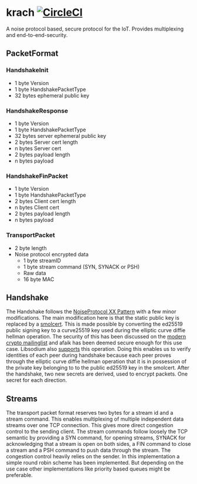 # krach [![CircleCI](https://circleci.com/gh/connctd/krach.svg?style=svg&circle-token=b0961925919f150e25c3148e6b8e5ba4e8ff4ab7)](https://circleci.com/gh/connctd/krach)

A noise protocol based, secure protocol for the IoT. Provides multiplexing and end-to-end-security.

## PacketFormat

### HandshakeInit
* 1 byte Version
* 1 byte HandshakePacketType
* 32 bytes ephemeral public key

### HandshakeResponse

* 1 byte Version
* 1 byte HandshakePacketType
* 32 bytes server ephemeral public key
* 2 bytes Server cert length
* n bytes Server cert
* 2 bytes payload length
* n bytes payload

### HandshakeFinPacket

* 1 byte Version
* 1 byte HandshakePacketType
* 2 bytes Client cert length
* n bytes Client cert
* 2 bytes payload length
* n bytes payload

### TransportPacket

* 2 byte length
* Noise protocol encrypted data
  * 1 byte streamID
  * 1 byte stream command (SYN, SYNACK or PSH)
  * Raw data
  * 16 byte MAC

## Handshake

The Handshake follows the [NoiseProtocol XX Pattern](http://www.noiseprotocol.org/noise.html#handshake-patterns)
with a few minor modifications. The main modification here is that the static public key is replaced
by a [smolcert](https://github.com/smolcert). This is made possible by converting the ed25519 public signing key
to a curve25519 key used during the elliptic curve diffie hellman operation. The security of this has been discussed
on the [modern crypto mailinglist](https://moderncrypto.org/mail-archive/curves/2014/000293.html) and afaik has been
deemed secure enough for this use case. Libsodium also 
[supports](https://libsodium.gitbook.io/doc/advanced/ed25519-curve25519) this operation.
Doing this enables us to verify identities of each peer during handshake because each peer proves through
the elliptic curve diffie hellman operation that it is in possession of the private key belonging to to the
public ed25519 key in the smolcert.
After the handshake, two new secrets are derived, used to encrypt packets. One secret for each direction.

## Streams

The transport packet format reserves two bytes for a stream id and a stream command. This enables
multiplexing of multiple independent data streams over one TCP connection. This gives more direct
congestion control to the sending client.
The stream commands follow loosely the TCP semantic by providing a SYN command, for opening streams,
SYNACK for acknowledging that a stream is open on both sides, a FIN command to close a stream and
a PSH command to push data through the stream.
The congestion control heavily relies on the sender. In this implementation a simple round robin scheme
has been implemented. But depending on the use case other implementations like priority based queues 
might be preferable.
